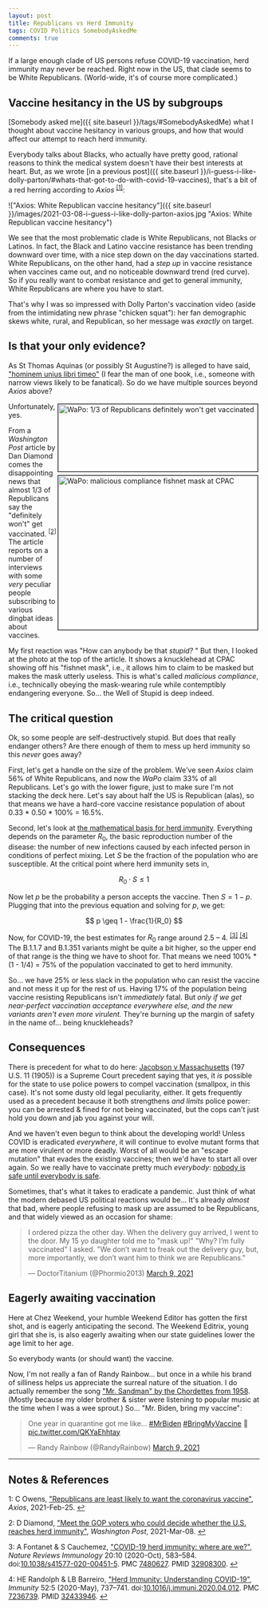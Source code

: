 ```yaml
---
layout: post
title: Republicans vs Herd Immunity
tags: COVID Politics SomebodyAskedMe
comments: true
---
```


If a large enough clade of US persons refuse COVID-19 vaccination, herd immunity may never
be reached.  Right now in the US, that clade seems to be White Republicans.  (World-wide,
it's of course more complicated.)  

## Vaccine hesitancy in the US by subgroups 

[Somebody asked me]({{ site.baseurl }}/tags/#SomebodyAskedMe) what I thought about vaccine
hesitancy in various groups, and how that would affect our attempt to reach herd
immunity.  

Everybody talks about Blacks, who actually have pretty good, rational reasons to
think the medical system doesn't have their best interests at heart.  But, as we wrote
[in a previous post]({{ site.baseurl }}/i-guess-i-like-dolly-parton/#whats-that-got-to-do-with-covid-19-vaccines), 
that's a bit of a red herring according to _Axios_ <sup id="fn1a">[[1]](#fn1)</sup>:  

!["Axios: White Republican vaccine hesitancy"]({{ site.baseurl }}/images/2021-03-08-i-guess-i-like-dolly-parton-axios.jpg "Axios: White Republican vaccine hesitancy")

We see that the most problematic clade is White Republicans, not Blacks or Latinos.  In
fact, the Black and Latino vaccine resistance has been trending downward over time, with a
nice step down on the day vaccinations started.  White Republicans, on the other hand, had
a _step up_ in vaccine resistance when vaccines came out, and no noticeable downward trend
(red curve).  So if you really want to combat resistance and get to general immunity,
White Republicans are where you have to start.  

That's why I was so impressed with Dolly Parton's vaccination video (aside from the
intimidating new phrase "chicken squat"): her fan demographic skews white, rural, and
Republican, so her message was _exactly_ on target.  


## Is that your only evidence?  

As St Thomas Aquinas (or possibly St Augustine?) is alleged to have said, 
["hominem unius libri timeo"](https://en.wikipedia.org/wiki/Homo_unius_libri) 
(I fear the man of one book, i.e., someone with narrow views likely to be fanatical).  So
do we have multiple sources beyond _Axios_ above?  

<img src="{{ site.baseurl }}/images/2021-03-10-republicans-vs-herd-immunity-wapo.jpg" width="400" height="135" alt="WaPo: 1/3 of Republicans definitely won't get vaccinated" title="WaPo: 1/3 of Republicans definitely won't get vaccinated" style="float: right; margin: 3px 3px 3px 3px; border: 1px solid #000000;">
<img src="{{ site.baseurl }}/images/2021-03-10-republicans-vs-herd-immunity-wapo-fishnet-mask.jpg" width="400" height="309" alt="WaPo: malicious compliance fishnet mask at CPAC" title="WaPo: malicious compliance fishnet mask at CPAC" style="float: right; margin: 3px 3px 3px 3px; border: 1px solid #000000;">
Unfortunately, yes.  

From a _Washington Post_ article by Dan Diamond comes the
disappointing news that almost 1/3 of Republicans say the "definitely won't" get
vaccinated. <sup id="fn2a">[[2]](#fn2)</sup>  The article reports on a number of
interviews with some _very_ peculiar people subscribing to various dingbat ideas about
vaccines.  

My first reaction was "How can anybody be that _stupid?_ "  But then, I looked at the photo
at the top of the article.  It shows a knucklehead at CPAC showing off his "fishnet mask",
i.e., it allows him to claim to be masked but makes the mask utterly useless.  This is
what's called _malicious compliance_, i.e., technically obeying the mask-wearing rule
while contemptibly endangering everyone.  So&hellip; the Well of Stupid is deep indeed.  


## The critical question  

Ok, so some people are self-destructively stupid.  But does that really endanger others?
Are there enough of them to mess up herd immunity so this _never_ goes away?  

First, let's get a handle on the size of the problem.  We've seen _Axios_ claim 56% of
White Republicans, and now the _WaPo_ claim 33% of all Republicans.  Let's go with the
lower figure, just to make sure I'm not stacking the deck here.  Let's say about half the
US is Republican (alas), so that means we have a hard-core vaccine resistance population
of about 0.33 * 0.50 * 100% = 16.5%.  

Second, let's look at 
[the mathematical basis for herd immunity](https://en.wikipedia.org/wiki/Herd_immunity#Theoretical_basis).
Everything depends on the parameter $R_0$, the basic reproduction number of the disease:
the number of new infections caused by each infected person in conditions of perfect
mixing.  Let $S$ be the fraction of the population who are susceptible.  At the critical
point where herd immunity sets in,  

$$
R_0 \cdot S \leq 1
$$

Now let $p$ be the probability a person accepts the vaccine.  Then $S = 1 - p$.  Plugging
that into the previous equation and solving for $p$, we get:  

$$
p \geq 1 - \frac{1}{R_0}
$$

Now, for COVID-19, the best estimates for $R_0$ range around 
2.5 &ndash; 4. <sup id="fn3a">[[3]](#fn3)</sup> <sup id="fn4a">[[4]](#fn4)</sup>
The B.1.1.7 and B.1.351 variants might be quite a bit higher, so the upper end of that
range is the thing we have to shoot for.  That means we need 100% * (1 - 1/4) = 75% of the
population vaccinated to get to herd immunity.  

So&hellip; we have 25% or less slack in the population who can resist the vaccine and not
mess it up for the rest of us.  Having 17% of the population being vaccine resisting
Republicans isn't _immediately_ fatal.  But _only if we get near-perfect vaccination
acceptance everywhere else, and the new variants aren't even more virulent._  They're
burning up the margin of safety in the name of&hellip; being knuckleheads?  


## Consequences  

There is precedent for what to do here: [Jacobson v Massachusetts](https://en.wikipedia.org/wiki/Jacobson_v._Massachusetts) (197 U.S. 11 (1905))
is a Supreme Court precedent saying that yes, it _is_ possible for the state to use police
powers to compel vaccination (smallpox, in this case).  It's not some dusty old legal
peculiarity, either.  It gets frequently used as a precedent because it both strengthens
_and limits_ police power: you can be arrested &amp; fined for not being vaccinated, but
the cops can't just hold you down and jab you against your will.  

And we haven't even begun to think about the developing world!  Unless COVID is eradicated
_everywhere_, it will continue to evolve mutant forms that are more virulent or more
deadly.  Worst of all would be an "escape mutation" that evades the existing vaccines;
then we'd have to start all over again.  So we really have to vaccinate pretty much
_everybody_: [nobody is safe until everybody is safe](https://www.gavi.org/vaccineswork/why-no-one-safe-until-everyone-safe-during-pandemic).  

Sometimes, that's what it takes to eradicate a pandemic.  Just think of what the modern
debased US political reactions would be&hellip; It's already _almost_ that bad, where
people refusing to mask up are assumed to be Republicans, and that widely viewed as an
occasion for shame:  

<blockquote class="twitter-tweet">
  <p lang="en" dir="ltr">
    I ordered pizza the other day. When the delivery guy arrived, I went to the door. My
	15 yo daughter told me to "mask up!" "Why? I’m fully vaccinated" I asked. "We don’t
	want to freak out the delivery guy, but, more importantly, we don’t want him to think
	we are Republicans."
  </p>
  &mdash; DoctorTitanium (@Phormio2013) <a href="https://twitter.com/Phormio2013/status/1369256097899552772?ref_src=twsrc%5Etfw">March 9, 2021</a>
</blockquote>
<script async src="https://platform.twitter.com/widgets.js"></script>


##  Eagerly awaiting vaccination  

Here at Chez Weekend, your humble Weekend Editor has gotten the first shot, and is eagerly
anticipating the second.  The Weekend Editrix, young girl that she is, is also eagerly
awaiting when our state guidelines lower the age limit to her age.  

So everybody wants (or should want) the vaccine.  

Now, I'm not really a fan of Randy Rainbow&hellip; but once in a while his brand of
silliness helps us appreciate the surreal nature of the situation.  I do actually remember
the song
["Mr. Sandman" by the Chordettes from 1958](https://www.youtube.com/watch?v=CX45pYvxDiA).
(Mostly because my older brother &amp; sister were listening to popular music
at the time when I was a wee sprout.)  So&hellip; "Mr. Biden, bring my vaccine":  


<blockquote class="twitter-tweet">
  <p lang="en" dir="ltr">
    One year in quarantine got me like...
    <a href="https://twitter.com/hashtag/MrBiden?src=hash&amp;ref_src=twsrc%5Etfw">#MrBiden</a>
    <a href="https://twitter.com/hashtag/BringMyVaccine?src=hash&amp;ref_src=twsrc%5Etfw">#BringMyVaccine</a>
 🏻 <a href="https://t.co/QKYaEhhtay">pic.twitter.com/QKYaEhhtay</a>
  </p>
&mdash; Randy Rainbow (@RandyRainbow) <a href="https://twitter.com/RandyRainbow/status/1369294406126305283?ref_src=twsrc%5Etfw">March 9, 2021</a>
</blockquote>
<script async src="https://platform.twitter.com/widgets.js"></script>

---

## Notes &amp; References  

<!--
<sup id="fn1a">[[1]](#fn1)</sup>
<a id="fn1">1</a>: [↩](#fn1a)  
-->

<a id="fn1">1</a>: C Owens, ["Republicans are least likely to want the coronavirus vaccine"](https://www.axios.com/republicans-coronavirus-vaccine-hesitancy-023bf32f-3d68-4206-b906-4f701b87c39f.html), _Axios_, 2021-Feb-25. [↩](#fn1a)  

<a id="fn2">2</a>: D Diamond, ["Meet the GOP voters who could decide whether the U.S. reaches herd immunity"](https://www.washingtonpost.com/health/2021/03/07/republicans-covid-vaccine/), _Washington Post_, 2021-Mar-08. [↩](#fn2a)  

<a id="fn3">3</a>: A Fontanet &amp; S Cauchemez, ["COVID-19 herd immunity: where are we?"](https://www.ncbi.nlm.nih.gov/pmc/articles/PMC7480627), _Nature Reviews Immunology_ 20:10 (2020-Oct), 583–584. doi:[10.1038/s41577-020-00451-5](https://doi.org/10.1038%2Fs41577-020-00451-5). PMC [7480627](https://www.ncbi.nlm.nih.gov/pmc/articles/PMC7480627). PMID [32908300](https://pubmed.ncbi.nlm.nih.gov/32908300/).  [↩](#fn3a)  

<a id="fn4">4</a>: HE Randolph &amp; LB Barreiro, ["Herd Immunity: Understanding COVID-19"](https://www.ncbi.nlm.nih.gov/pmc/articles/PMC7236739), _Immunity_ 52:5 (2020-May), 737–741. doi:[10.1016/j.immuni.2020.04.012](https://doi.org/10.1016%2Fj.immuni.2020.04.012). PMC [7236739](https://www.ncbi.nlm.nih.gov/pmc/articles/PMC7236739). PMID [32433946](https://pubmed.ncbi.nlm.nih.gov/32433946/). [↩](#fn4a)  
